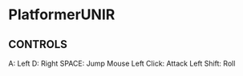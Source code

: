# PlatformerUNIR
## CONTROLS
A:                  Left
D:                  Right
SPACE:              Jump
Mouse Left Click:   Attack
Left Shift:         Roll

 

